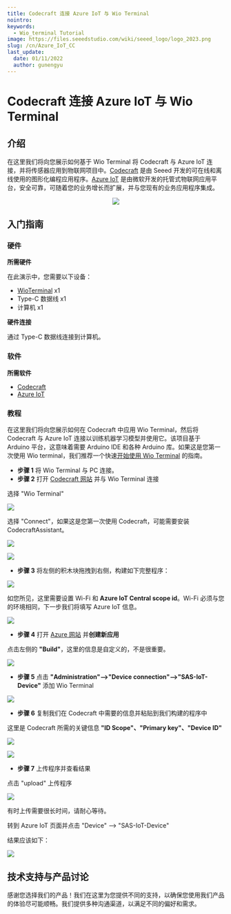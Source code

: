```yaml
---
title: Codecraft 连接 Azure IoT 与 Wio Terminal
nointro:
keywords:
  - Wio_terminal Tutorial
image: https://files.seeedstudio.com/wiki/seeed_logo/logo_2023.png
slug: /cn/Azure_IoT_CC
last_update:
  date: 01/11/2022
  author: gunengyu
---
```

# Codecraft 连接 Azure IoT 与 Wio Terminal

## 介绍

在这里我们将向您展示如何基于 Wio Terminal 将 Codecraft 与 Azure IoT 连接，并将传感器应用到物联网项目中。[Codecraft](https://ide.tinkergen.com/) 是由 Seeed 开发的可在线和离线使用的图形化编程应用程序。[Azure IoT](https://apps.azureiotcentral.com/) 是由微软开发的托管式物联网应用平台，安全可靠，可随着您的业务增长而扩展，并与您现有的业务应用程序集成。

<div align="center"><img src="https://files.seeedstudio.com/wiki/CCandAzure/jihe.png" /></div>

## 入门指南

### 硬件

**所需硬件**

在此演示中，您需要以下设备：

- [WioTerminal](https://www.seeedstudio.com/Wio-Terminal-p-4509.html) x1
- Type-C 数据线 x1
- 计算机 x1

**硬件连接**

通过 Type-C 数据线连接到计算机。

### 软件

**所需软件**

- [Codecraft](https://ide.tinkergen.com/)
- [Azure IoT](https://apps.azureiotcentral.com/)

### 教程

在这里我们将向您展示如何在 Codecraft 中应用 Wio Terminal，然后将 Codecraft 与 Azure IoT 连接以训练机器学习模型并使用它。该项目基于 Arduino 平台，这意味着需要 Arduino IDE 和各种 Arduino 库。如果这是您第一次使用 Wio terminal，我们推荐一个快速[开始使用 Wio Terminal](https://wiki.seeedstudio.com/cn/Wio-Terminal-Getting-Started/) 的指南。

- **步骤 1** 将 Wio Terminal 与 PC 连接。
- **步骤 2** 打开 [Codecraft 网站](https://ide.tinkergen.com/) 并与 Wio Terminal 连接

选择 "Wio Terminal"

![](https://files.seeedstudio.com/wiki/CCandAzure/cc1.png)

选择 "Connect"，如果这是您第一次使用 Codecraft，可能需要安装 CodecraftAssistant。

![](https://files.seeedstudio.com/wiki/CCandAzure/cc2.png)

![](https://files.seeedstudio.com/wiki/CCandAzure/cc3.png)

- **步骤 3** 将左侧的积木块拖拽到右侧，构建如下完整程序：

![](https://files.seeedstudio.com/wiki/CCandAzure/cc5.png)

如您所见，这里需要设置 Wi-Fi 和 **Azure IoT Central scope id**。Wi-Fi 必须与您的环境相同，下一步我们将填写 Azure IoT 信息。

![](https://files.seeedstudio.com/wiki/CCandAzure/cc6.png)

- **步骤 4** 打开 [Azure 网站](https://ide.tinkergen.com/) 并**创建新应用**

点击左侧的 **"Build"**，这里的信息是自定义的，不是很重要。

![](https://files.seeedstudio.com/wiki/CCandAzure/az.png)

- **步骤 5** 点击 **"Administration"-->"Device connection"-->"SAS-IoT-Device"** 添加 Wio Terminal

![](https://files.seeedstudio.com/wiki/CCandAzure/az3.png)

- **步骤 6** 复制我们在 Codecraft 中需要的信息并粘贴到我们构建的程序中

这里是 Codecraft 所需的关键信息 **"ID Scope"、"Primary key"、"Device ID"**

![](https://files.seeedstudio.com/wiki/CCandAzure/az5.png)

![](https://files.seeedstudio.com/wiki/CCandAzure/az6.png)

- **步骤 7** 上传程序并查看结果

点击 "upload" 上传程序

![](https://files.seeedstudio.com/wiki/CCandAzure/ccaz4.png)

有时上传需要很长时间，请耐心等待。

转到 Azure IoT 页面并点击 "Device" --> "SAS-IoT-Device"

结果应该如下：

![](https://files.seeedstudio.com/wiki/CCandAzure/ccaz5.png)

## 技术支持与产品讨论

感谢您选择我们的产品！我们在这里为您提供不同的支持，以确保您使用我们产品的体验尽可能顺畅。我们提供多种沟通渠道，以满足不同的偏好和需求。

<div class="button_tech_support_container">
<a href="https://forum.seeedstudio.com/" class="button_forum"></a> 
<a href="https://www.seeedstudio.com/contacts" class="button_email"></a>
</div>

<div class="button_tech_support_container">
<a href="https://discord.gg/eWkprNDMU7" class="button_discord"></a> 
<a href="https://github.com/Seeed-Studio/wiki-documents/discussions/69" class="button_discussion"></a>
</div>
